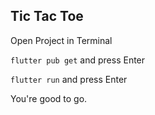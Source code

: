 ## Tic Tac Toe
Open Project in Terminal

`flutter pub get` and press Enter

`flutter run` and press Enter

You're good to go.
